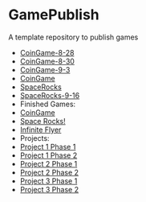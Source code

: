 # GamePublish
A template repository to publish games
- [CoinGame-8-28](Player_Scene)
- [CoinGame-8-30](Player_Scene08_30)
- [CoinGame-9-3](Player_Scene9_3)
- [CoinGame](CoinGameNew)
- [SpaceRocks](SR_Main0911)
- [SpaceRocks-9-16](SR_9_16)
- Finished Games:
- [CoinGame](CoinGameNew)
- [Space Rocks!](SpaceRocks_-_export)
- [Infinite Flyer](flyer_-_export)
- Projects:
- [Project 1 Phase 1](Finished-CoinGame)
- [Project 1 Phase 2](Phase2Complete)
- [Project 2 Phase 1](SpaceRocks_-_export)
- [Project 2 Phase 2](WaterRocks_-_export)
- [Project 3 Phase 1](flyer_-_export)
- [Project 3 Phase 2](Flyer_Xtremem_-_export)
